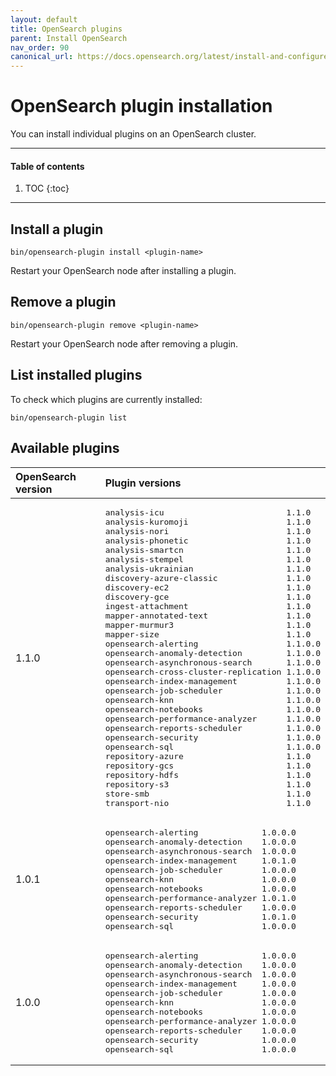 ```yaml
---
layout: default
title: OpenSearch plugins
parent: Install OpenSearch
nav_order: 90
canonical_url: https://docs.opensearch.org/latest/install-and-configure/plugins/
---
```


# OpenSearch plugin installation

You can install individual plugins on an OpenSearch cluster.


---

#### Table of contents
1. TOC
{:toc}


---

## Install a plugin

```
bin/opensearch-plugin install <plugin-name>
```
Restart your OpenSearch node after installing a plugin.

## Remove a plugin

```
bin/opensearch-plugin remove <plugin-name>
```
Restart your OpenSearch node after removing a plugin.

## List installed plugins

To check which plugins are currently installed:

```
bin/opensearch-plugin list
```

## Available plugins

<table>
  <thead style="text-align: left">
    <tr>
      <th>OpenSearch version</th>
      <th>Plugin versions</th>
    </tr>
  </thead>
  <tbody>
  <tr>
    <td>1.1.0</td>
    <td>
      <pre>analysis-icu                         1.1.0
analysis-kuromoji                    1.1.0
analysis-nori                        1.1.0
analysis-phonetic                    1.1.0
analysis-smartcn                     1.1.0
analysis-stempel                     1.1.0
analysis-ukrainian                   1.1.0
discovery-azure-classic              1.1.0
discovery-ec2                        1.1.0
discovery-gce                        1.1.0
ingest-attachment                    1.1.0
mapper-annotated-text                1.1.0
mapper-murmur3                       1.1.0
mapper-size                          1.1.0
opensearch-alerting                  1.1.0.0
opensearch-anomaly-detection         1.1.0.0
opensearch-asynchronous-search       1.1.0.0
opensearch-cross-cluster-replication 1.1.0.0
opensearch-index-management          1.1.0.0
opensearch-job-scheduler             1.1.0.0
opensearch-knn                       1.1.0.0
opensearch-notebooks                 1.1.0.0
opensearch-performance-analyzer      1.1.0.0
opensearch-reports-scheduler         1.1.0.0
opensearch-security                  1.1.0.0
opensearch-sql                       1.1.0.0
repository-azure                     1.1.0
repository-gcs                       1.1.0
repository-hdfs                      1.1.0
repository-s3                        1.1.0
store-smb                            1.1.0
transport-nio                        1.1.0
</pre>
    </td>
  </tr>
  <tr>
    <td>1.0.1</td>
    <td>
      <pre>opensearch-alerting             1.0.0.0
opensearch-anomaly-detection    1.0.0.0
opensearch-asynchronous-search  1.0.0.0
opensearch-index-management     1.0.1.0
opensearch-job-scheduler        1.0.0.0
opensearch-knn                  1.0.0.0
opensearch-notebooks            1.0.0.0
opensearch-performance-analyzer 1.0.1.0
opensearch-reports-scheduler    1.0.0.0
opensearch-security             1.0.1.0
opensearch-sql                  1.0.0.0
</pre>
    </td>
  </tr>
  <tr>
    <td>1.0.0</td>
    <td>
      <pre>opensearch-alerting             1.0.0.0
opensearch-anomaly-detection    1.0.0.0
opensearch-asynchronous-search  1.0.0.0
opensearch-index-management     1.0.0.0
opensearch-job-scheduler        1.0.0.0
opensearch-knn                  1.0.0.0
opensearch-notebooks            1.0.0.0
opensearch-performance-analyzer 1.0.0.0
opensearch-reports-scheduler    1.0.0.0
opensearch-security             1.0.0.0
opensearch-sql                  1.0.0.0
</pre>
    </td>
  </tr>
  </tbody>
</table>
